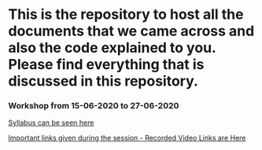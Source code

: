 # This is the repository to host all the documents that we came across and also the code explained to you. Please find everything that is discussed in this repository.

### Workshop from 15-06-2020 to 27-06-2020

[Syllabus can be seen here](/syllabus.md)

[Important links given during the session - Recorded Video Links are Here](/important_links.md)
